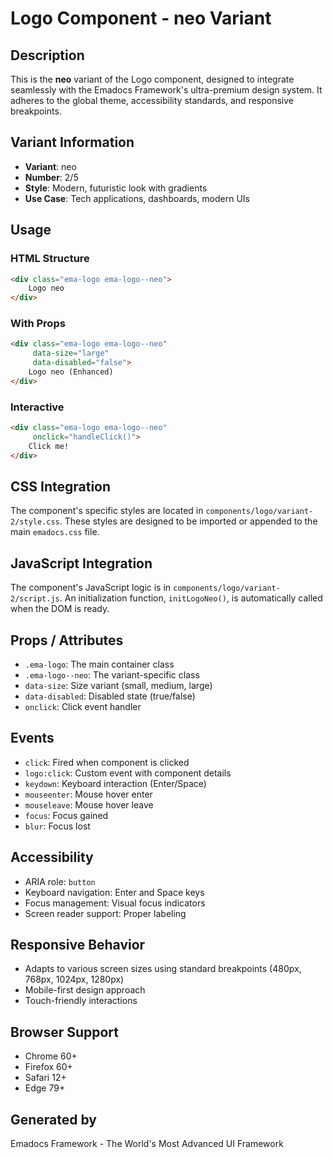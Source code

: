 # Logo Component - neo Variant

## Description
This is the **neo** variant of the Logo component, designed to integrate seamlessly with the Emadocs Framework's ultra-premium design system. It adheres to the global theme, accessibility standards, and responsive breakpoints.

## Variant Information
- **Variant**: neo
- **Number**: 2/5
- **Style**: Modern, futuristic look with gradients
- **Use Case**: Tech applications, dashboards, modern UIs

## Usage

### HTML Structure
```html
<div class="ema-logo ema-logo--neo">
    Logo neo
</div>
```

### With Props
```html
<div class="ema-logo ema-logo--neo" 
     data-size="large" 
     data-disabled="false">
    Logo neo (Enhanced)
</div>
```

### Interactive
```html
<div class="ema-logo ema-logo--neo" 
     onclick="handleClick()">
    Click me!
</div>
```

## CSS Integration
The component's specific styles are located in `components/logo/variant-2/style.css`. These styles are designed to be imported or appended to the main `emadocs.css` file.

## JavaScript Integration
The component's JavaScript logic is in `components/logo/variant-2/script.js`. An initialization function, `initLogoNeo()`, is automatically called when the DOM is ready.

## Props / Attributes
- `.ema-logo`: The main container class
- `.ema-logo--neo`: The variant-specific class
- `data-size`: Size variant (small, medium, large)
- `data-disabled`: Disabled state (true/false)
- `onclick`: Click event handler

## Events
- `click`: Fired when component is clicked
- `logo:click`: Custom event with component details
- `keydown`: Keyboard interaction (Enter/Space)
- `mouseenter`: Mouse hover enter
- `mouseleave`: Mouse hover leave
- `focus`: Focus gained
- `blur`: Focus lost

## Accessibility
- ARIA role: `button`
- Keyboard navigation: Enter and Space keys
- Focus management: Visual focus indicators
- Screen reader support: Proper labeling

## Responsive Behavior
- Adapts to various screen sizes using standard breakpoints (480px, 768px, 1024px, 1280px)
- Mobile-first design approach
- Touch-friendly interactions

## Browser Support
- Chrome 60+
- Firefox 60+
- Safari 12+
- Edge 79+

## Generated by
Emadocs Framework - The World's Most Advanced UI Framework
